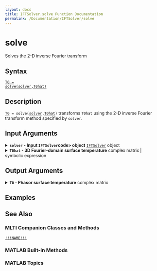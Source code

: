 ```yaml
---
layout: docs
title: IFTSolver.solve Function Documentation
permalink: /Documentation/IFTSolver/solve
---
```


# solve

Solves the 2-D inverse Fourier transform

## Syntax
<a href="#d1"><code class="hang">T0 = <wbr>solve(<wbr>solver,<wbr>T0hat)</code></a>

## Description
<a id="d1"></a>
[`T0`](#T0-argument)` = solve(`<wbr>[`solver`](#solver-argument)`,`<wbr>[`T0hat`](#T0hat-argument)`)` transforms `T0hat` using the 2-D inverse Fourier transform method specified by `solver`.

## Input Arguments
<details class="custom-details" id="solver-argument">
    <summary>
        <span class="summary-text">
            <b><code>solver</code> - Input <code>IFTSolver</code>code> object</b>
            <span class="subline">
              <a href="{{ '/Documentation/IFTSolver' | relative_url }}"><code>IFTSolver</code></a> object
            </span>
        </span>
    </summary>
    <div>
        <p>
            The input <code>IFTSolver</code> object specifies the 2-D inverse Fourier transform method and defines the spatial (<code>x</code>,<code>y</code>) and spatial-frequency (<code>u</code>,<code>v</code>) arguments.
        </p>
        <p>
            <b>Data Type:</b> <a href="{{ '/Documentation/IFTSolver' | relative_url }}"><code>IFTSolver</code></a> object
        </p>
    </div>
</details>

<details class="custom-details" id="T0hat-argument">
    <summary>
        <span class="summary-text">
            <b><code>T0hat</code> - 3D Fourier-domain surface temperature</b>
            <span class="subline">
              complex matrix | symbolic expression
            </span>
        </span>
    </summary>
    <div>
      <p>
        The 3D Fourier-domain surface temperature <code>T0hat</code> or \(\hat{T}(u,v,0,f)\) is obtained by applying a 2D spatial Fourier transform over \(x\) and \(y\) and a temporal Fourier transform over \(t\).
      </p>
      <p>
        \(
          \hat{T} \right(
            u,v,0,f
          \left)
          = \left.
            \mathcal{F}_{x,y,t} \left\{
              T\left(
                x,y,z,t
              \right)
            \right\}
          \right|_{z=0}
        \)
      </p>
      <p>
        If <code>solver.method = "integral2"</code>, then <code>T0hat</code> must be a symbolic expression of <code>u</code>, <code>v</code>, and <code>f</code>.
      </p>
      <p>
        If <code>solver.method = "ifft2"</code>, then <code>T0hat</code> must be an \(N_x \times N_y \times N_T \times N_\mathrm{pump} \times N_f\) matrix or compatible in size.
      </p>
      <p>
        <b>Data Types:</b> <code>double</code> | <code>single</code> | <code>sym</code>
      </p>
    </div>
</details>

## Output Arguments
<details class="custom-details" id="T0-argument">
    <summary>
        <span class="summary-text">
            <b><code>T0</code> - Phasor surface temperature</b>
            <span class="subline">
              complex matrix
            </span>
        </span>
    </summary>
    <div>
        <p>
            !!!DESCRIPTION!!!
        </p>
        <p>
            <b>Data Type:</b> <code>double</code>
        </p>
    </div>
</details>

## Examples
<!--
<details class="custom-details" id="!!!EXAMPLE_ID_HERE!!!">
  <summary>
    <span class="summary-text">
      <b>!!!SUMMARY!!!</b>
    </span>
  </summary>
  <div>
    {% include md-include.html file="examples/!!!EXAMPLE_FILE!!!" %}
  </div>
</details>
-->

## See Also
### MLTI Companion Classes and Methods
[`!!!NAME!!!`](!!!PATH!!!)

### MATLAB Built-in Methods

### MATLAB Topics
